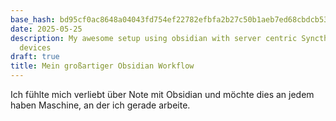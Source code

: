 ```yaml
---
base_hash: bd95cf0ac8648a04043fd754ef22782efbfa2b27c50b1aeb7ed68cbdcb53352d
date: 2025-05-25
description: My awesome setup using obsidian with server centric Syncthing on multiple
  devices
draft: true
title: Mein großartiger Obsidian Workflow
---
```


Ich fühlte mich verliebt über Note mit Obsidian und möchte dies an jedem haben
Maschine, an der ich gerade arbeite.